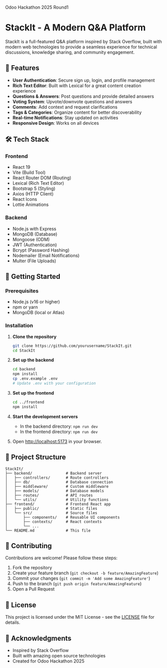Odoo Hackathon 2025 Round1
# StackIt - A Modern Q&A Platform

StackIt is a full-featured Q&A platform inspired by Stack Overflow, built with modern web technologies to provide a seamless experience for technical discussions, knowledge sharing, and community engagement.

## 🚀 Features

- **User Authentication**: Secure sign up, login, and profile management
- **Rich Text Editor**: Built with Lexical for a great content creation experience
- **Questions & Answers**: Post questions and provide detailed answers
- **Voting System**: Upvote/downvote questions and answers
- **Comments**: Add context and request clarifications
- **Tags & Categories**: Organize content for better discoverability
- **Real-time Notifications**: Stay updated on activities
- **Responsive Design**: Works on all devices

## 🛠️ Tech Stack

### Frontend
- React 19
- Vite (Build Tool)
- React Router DOM (Routing)
- Lexical (Rich Text Editor)
- Bootstrap 5 (Styling)
- Axios (HTTP Client)
- React Icons
- Lottie Animations

### Backend
- Node.js with Express
- MongoDB (Database)
- Mongoose (ODM)
- JWT (Authentication)
- Bcrypt (Password Hashing)
- Nodemailer (Email Notifications)
- Multer (File Uploads)

## 🚀 Getting Started

### Prerequisites
- Node.js (v16 or higher)
- npm or yarn
- MongoDB (local or Atlas)

### Installation

1. **Clone the repository**
   ```bash
   git clone https://github.com/yourusername/StackIt.git
   cd StackIt
   ```

2. **Set up the backend**
   ```bash
   cd backend
   npm install
   cp .env.example .env
   # Update .env with your configuration
   ```

3. **Set up the frontend**
   ```bash
   cd ../frontend
   npm install
   ```

4. **Start the development servers**
   - In the backend directory: `npm run dev`
   - In the frontend directory: `npm run dev`

5. Open [http://localhost:5173](http://localhost:5173) in your browser.

## 📂 Project Structure

```
StackIt/
├── backend/               # Backend server
│   ├── controllers/       # Route controllers
│   ├── db/                # Database connection
│   ├── middleware/        # Custom middleware
│   ├── models/            # Database models
│   ├── routes/            # API routes
│   └── utils/             # Utility functions
├── frontend/              # Frontend React app
│   ├── public/            # Static files
│   └── src/               # Source files
│       ├── components/    # Reusable UI components
│       ├── contexts/      # React contexts
│       └── ...
└── README.md              # This file
```

## 🤝 Contributing

Contributions are welcome! Please follow these steps:

1. Fork the repository
2. Create your feature branch (`git checkout -b feature/AmazingFeature`)
3. Commit your changes (`git commit -m 'Add some AmazingFeature'`)
4. Push to the branch (`git push origin feature/AmazingFeature`)
5. Open a Pull Request

## 📝 License

This project is licensed under the MIT License - see the [LICENSE](LICENSE) file for details.

## 🙏 Acknowledgments

- Inspired by Stack Overflow
- Built with amazing open source technologies
- Created for Odoo Hackathon 2025
